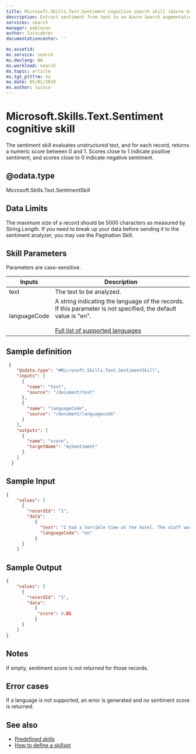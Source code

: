 ```yaml
---
title: Microsoft.Skills.Text.Sentiment cognitive search skill (Azure Search) | Microsoft Docs
description: Extract sentiment from text in an Azure Search augmentation pipeline.
services: search
manager: pablocas
author: luiscabrer
documentationcenter: ''

ms.assetid: 
ms.service: search
ms.devlang: NA
ms.workload: search
ms.topic: article
ms.tgt_pltfrm: na
ms.date: 05/01/2018
ms.author: luisca
---
```


#	Microsoft.Skills.Text.Sentiment cognitive skill

The sentiment skill evaluates unstructured text, and for each record, returns a numeric score between 0 and 1. Scores close to 1 indicate positive sentiment, and scores close to 0 indicate negative sentiment.

## @odata.type  
Microsoft.Skills.Text.SentimentSkill

## Data Limits
The maximum size of a record should be 5000 characters as measured by String.Length. If you need to break up your data before sending it to the sentiment analyzer, you may use the Pagination Skill.


## Skill Parameters

Parameters are case-sensitive.

| Inputs	 | Description |
|--------------------|-------------|
| text | The text to be analyzed.|
| languageCode	|  A string indicating the language of the records. If this parameter is not specified, the default value is "en". <br/><br/>[Full list of supported languages](https://docs.microsoft.com/azure/cognitive-services/text-analytics/text-analytics-supported-languages)|

##	Sample definition

```json
 {
    "@odata.type": "#Microsoft.Skills.Text.SentimentSkill",
    "inputs": [
      {
        "name": "text",
        "source": "/document/text"
      },
      {
        "name": "languageCode",
        "source": "/document/languagecode" 
      }
    ],
    "outputs": [
      {
        "name": "score",
        "targetName": "mySentiment"
      }
    ]
  }
```

##	Sample Input

```json
{
    "values": [
      {
        "recordId": "1",
        "data":
           {
             "text": "I had a terrible time at the hotel. The staff was rude and the food was awful.",
             "languageCode": "en"
           }
      }
    ]
```


##	Sample Output

```json
{
    "values": [
      {
        "recordId": "1",
        "data":
           {
            "score": 0.01 
           }
      }
    ]
}
```

## Notes

If empty, sentiment score is not returned for those records.


## Error cases
If a language is not supported, an error is generated and no sentiment score is returned.

## See also

+ [Predefined skills](cognitive-search-predefined-skills.md)
+ [How to define a skillset](cognitive-search-defining-skillset.md)